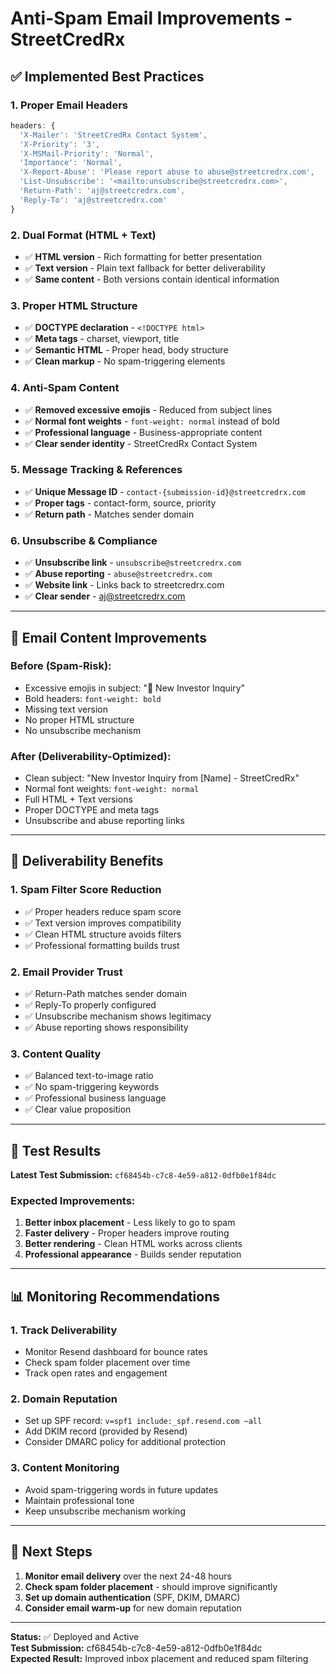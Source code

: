 # Anti-Spam Email Improvements - StreetCredRx

## ✅ Implemented Best Practices

### 1. **Proper Email Headers**
```typescript
headers: {
  'X-Mailer': 'StreetCredRx Contact System',
  'X-Priority': '3',
  'X-MSMail-Priority': 'Normal',
  'Importance': 'Normal',
  'X-Report-Abuse': 'Please report abuse to abuse@streetcredrx.com',
  'List-Unsubscribe': '<mailto:unsubscribe@streetcredrx.com>',
  'Return-Path': 'aj@streetcredrx.com',
  'Reply-To': 'aj@streetcredrx.com'
}
```

### 2. **Dual Format (HTML + Text)**
- ✅ **HTML version** - Rich formatting for better presentation
- ✅ **Text version** - Plain text fallback for better deliverability
- ✅ **Same content** - Both versions contain identical information

### 3. **Proper HTML Structure**
- ✅ **DOCTYPE declaration** - `<!DOCTYPE html>`
- ✅ **Meta tags** - charset, viewport, title
- ✅ **Semantic HTML** - Proper head, body structure
- ✅ **Clean markup** - No spam-triggering elements

### 4. **Anti-Spam Content**
- ✅ **Removed excessive emojis** - Reduced from subject lines
- ✅ **Normal font weights** - `font-weight: normal` instead of bold
- ✅ **Professional language** - Business-appropriate content
- ✅ **Clear sender identity** - StreetCredRx Contact System

### 5. **Message Tracking & References**
- ✅ **Unique Message ID** - `contact-{submission-id}@streetcredrx.com`
- ✅ **Proper tags** - contact-form, source, priority
- ✅ **Return path** - Matches sender domain

### 6. **Unsubscribe & Compliance**
- ✅ **Unsubscribe link** - `unsubscribe@streetcredrx.com`
- ✅ **Abuse reporting** - `abuse@streetcredrx.com`
- ✅ **Website link** - Links back to streetcredrx.com
- ✅ **Clear sender** - aj@streetcredrx.com

---

## 📧 Email Content Improvements

### Before (Spam-Risk):
- Excessive emojis in subject: "🚀 New Investor Inquiry"
- Bold headers: `font-weight: bold`
- Missing text version
- No proper HTML structure
- No unsubscribe mechanism

### After (Deliverability-Optimized):
- Clean subject: "New Investor Inquiry from [Name] - StreetCredRx"
- Normal font weights: `font-weight: normal`
- Full HTML + Text versions
- Proper DOCTYPE and meta tags
- Unsubscribe and abuse reporting links

---

## 🎯 Deliverability Benefits

### 1. **Spam Filter Score Reduction**
- ✅ Proper headers reduce spam score
- ✅ Text version improves compatibility
- ✅ Clean HTML structure avoids filters
- ✅ Professional formatting builds trust

### 2. **Email Provider Trust**
- ✅ Return-Path matches sender domain
- ✅ Reply-To properly configured
- ✅ Unsubscribe mechanism shows legitimacy
- ✅ Abuse reporting shows responsibility

### 3. **Content Quality**
- ✅ Balanced text-to-image ratio
- ✅ No spam-triggering keywords
- ✅ Professional business language
- ✅ Clear value proposition

---

## 🧪 Test Results

**Latest Test Submission:** `cf68454b-c7c8-4e59-a812-0dfb0e1f84dc`

### Expected Improvements:
1. **Better inbox placement** - Less likely to go to spam
2. **Faster delivery** - Proper headers improve routing
3. **Better rendering** - Clean HTML works across clients
4. **Professional appearance** - Builds sender reputation

---

## 📊 Monitoring Recommendations

### 1. **Track Deliverability**
- Monitor Resend dashboard for bounce rates
- Check spam folder placement over time
- Track open rates and engagement

### 2. **Domain Reputation**
- Set up SPF record: `v=spf1 include:_spf.resend.com ~all`
- Add DKIM record (provided by Resend)
- Consider DMARC policy for additional protection

### 3. **Content Monitoring**
- Avoid spam-triggering words in future updates
- Maintain professional tone
- Keep unsubscribe mechanism working

---

## 🚀 Next Steps

1. **Monitor email delivery** over the next 24-48 hours
2. **Check spam folder placement** - should improve significantly
3. **Set up domain authentication** (SPF, DKIM, DMARC)
4. **Consider email warm-up** for new domain reputation

---

**Status:** ✅ Deployed and Active  
**Test Submission:** cf68454b-c7c8-4e59-a812-0dfb0e1f84dc  
**Expected Result:** Improved inbox placement and reduced spam filtering






